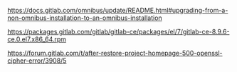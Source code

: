 https://docs.gitlab.com/omnibus/update/README.html#upgrading-from-a-non-omnibus-installation-to-an-omnibus-installation

https://packages.gitlab.com/gitlab/gitlab-ce/packages/el/7/gitlab-ce-8.9.6-ce.0.el7.x86_64.rpm

https://forum.gitlab.com/t/after-restore-project-homepage-500-openssl-cipher-error/3908/5
